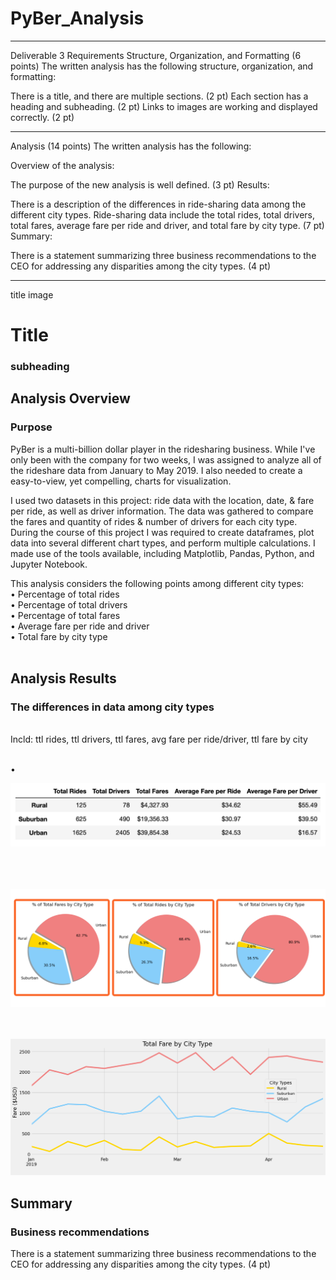 # PyBer_Analysis
_____________
Deliverable 3 Requirements
Structure, Organization, and Formatting (6 points)
The written analysis has the following structure, organization, and formatting:

There is a title, and there are multiple sections. (2 pt)
Each section has a heading and subheading. (2 pt)
Links to images are working and displayed correctly. (2 pt)
_____________
Analysis (14 points)
The written analysis has the following:

Overview of the analysis:

The purpose of the new analysis is well defined. (3 pt)
Results:

There is a description of the differences in ride-sharing data among the different city types. Ride-sharing data include the total rides, total drivers, total fares, average fare per ride and driver, and total fare by city type. (7 pt)
Summary:

There is a statement summarizing three business recommendations to the CEO for addressing any disparities among the city types. (4 pt)
_____________

title image
# Title
### subheading



## Analysis Overview
### Purpose

PyBer is a multi-billion dollar player in the ridesharing business. While I've only been with the company for two weeks, I was assigned to analyze all of the rideshare data from January to May 2019. I also needed to create a easy-to-view, yet compelling, charts for visualization.
<BR>
  
I used two datasets in this project: ride data with the location, date, & fare per ride, as well as driver information. The data was gathered to compare the fares and quantity of rides & number of drivers for each city type. During the course of this project I was required to create dataframes, plot data into several different chart types, and perform multiple calculations. I made use of the tools available, including Matplotlib, Pandas, Python, and Jupyter Notebook.
<BR>
  
This analysis considers the following points among different city types:
<BR>
• Percentage of total rides
  <BR>
• Percentage of total drivers
    <BR>
• Percentage of total fares
      <BR>
• Average fare per ride and driver
        <BR>
• Total fare by city type
          <BR><BR>




## Analysis Results
### The differences in data among city types
<BR>
Incld: ttl rides, ttl drivers, ttl fares, avg fare per ride/driver, ttl fare by city
  <BR><BR>
    
•    

<img src="https://github.com/meggrooms/PyBer_Analysis/blob/main/Images/totals.png">    
    
    
    
 <BR><BR>   
 <img src="https://github.com/meggrooms/PyBer_Analysis/blob/main/Images/total%20percents.png">
   
   
<BR><BR>
<img src="https://github.com/meggrooms/PyBer_Analysis/blob/main/Images/fig%208%20-%20Ttl%20fare%20by%20city%20type.png">
  
## Summary
### Business recommendations
There is a statement summarizing three business recommendations to the CEO for addressing any disparities among the city types. (4 pt)
